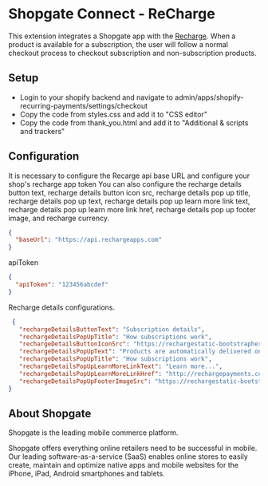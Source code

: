 # Shopgate Connect - ReCharge

This extension integrates a Shopgate app with the [Recharge](https://apps.shopify.com/subscription-payments). When a product is available for a subscription, the user will follow a normal checkout process to checkout subscription and non-subscription products.


## Setup

- Login to your shopify backend and navigate to admin/apps/shopify-recurring-payments/settings/checkout 
- Copy the code from styles.css and add it to "CSS editor"
- Copy the code from thank_you.html and add it to "Additional & scripts and trackers"

## Configuration
It is necessary to configure the Recarge api base URL and configure your shop's recharge app token
You can also configure the recharge details button text, recharge details button icon src, recharge details pop up title, recharge details pop up text, recharge details pop up learn more link text, recharge details pop up learn more link href, recharge details pop up footer image, and recharge currency.
```json
{
  "baseUrl": "https://api.rechargeapps.com"
}
```
apiToken
```json
{
  "apiToken": "123456abcdef"
}
```

Recharge details configurations.
```json
 {
   "rechargeDetailsButtonText": "Subscription details",
   "rechargeDetailsPopUpTitle": "How subscriptions work",
   "rechargeDetailsButtonIconSrc": "https://rechargestatic-bootstrapheroes.netdna-ssl.com/static/images/widget/rc_widget__icon__black@2x.png",
   "rechargeDetailsPopUpText": "Products are automatically delivered on your schedule. No obligation, modify or cancel your subscription anytime.",
   "rechargeDetailsPopUpTitle": "How subscriptions work",
   "rechargeDetailsPopUpLearnMoreLinkText": "Learn more...",
   "rechargeDetailsPopUpLearnMoreLinkHref": "http://rechargepayments.com/subscribe-with-recharge",
   "rechargeDetailsPopUpFooterImageSrc": "https://rechargestatic-bootstrapheroes.netdna-ssl.com/static/images/widget/rc_widget__banner@2x.png",
}
```

## About Shopgate

Shopgate is the leading mobile commerce platform.

Shopgate offers everything online retailers need to be successful in mobile. Our leading
software-as-a-service (SaaS) enables online stores to easily create, maintain and optimize native
apps and mobile websites for the iPhone, iPad, Android smartphones and tablets.
